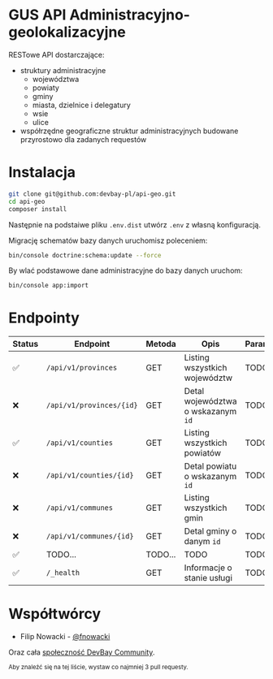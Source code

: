 # GUS API Administracyjno-geolokalizacyjne

RESTowe API dostarczające:
- struktury administracyjne
	- województwa
	- powiaty
	- gminy
	- miasta, dzielnice i delegatury
	- wsie
	- ulice
- współrzędne geograficzne struktur administracyjnych budowane przyrostowo dla zadanych requestów


# Instalacja
```bash
git clone git@github.com:devbay-pl/api-geo.git
cd api-geo
composer install
```
Następnie na podstaiwe pliku `.env.dist` utwórz `.env` z własną konfiguracją.

Migrację schematów bazy danych uruchomisz poleceniem:
```bash
bin/console doctrine:schema:update --force
```

By wlać podstawowe dane administracyjne do bazy danych uruchom:
```bash
bin/console app:import
```

# Endpointy

| Status | Endpoint | Metoda | Opis | Parametry |
|--|--|--|--|--|
| :white_check_mark: | `/api/v1/provinces` | GET | Listing wszystkich województw | TODO |
| :x: | `/api/v1/provinces/{id}` | GET | Detal województwa o wskazanym `id` | TODO |
| :white_check_mark: | `/api/v1/counties` | GET | Listing wszystkich powiatów | TODO |
| :x: | `/api/v1/counties/{id}` | GET | Detal powiatu o wskazanym `id` | TODO|
| :x: | `/api/v1/communes` | GET | Listing wszystkich gmin | TODO |
| :x: | `/api/v1/communes/{id}` | GET | Detal gminy o danym `id` | TODO
| :white_check_mark: | TODO... | TODO... | TODO | TODO
| :white_check_mark: | `/_health` | GET | Informacje o stanie usługi | TODO

# Współtwórcy
- Filip Nowacki - [@fnowacki](https://github.com/fnowacki)

Oraz cała [społeczność DevBay Community](https://github.com/devbay-pl/api-geo/graphs/contributors).

<sub>Aby znaleźć się na tej liście, wystaw co najmniej 3 pull requesty.</sub>